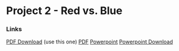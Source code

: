 # Project 2 - Red vs. Blue

### Links

[PDF Download](./Report.pdf) (use this one)
[PDF](https://github.com/baberthal/Red-vs-Blue-Project/raw/prime/Report.pdf)
[Powerpoint](./Report.pptx)
[Powerpoint Download](https://github.com/baberthal/Red-vs-Blue-Project/raw/prime/Report.pptx)
